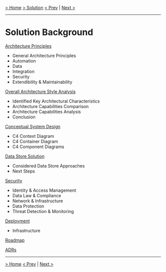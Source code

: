 [> Home](README.md)  [> Solution](README.md)
[< Prev]()  |  [Next >]()

---

# Solution Background

[Architecture Principles](2.1.ArchitecturePrinciples.md)

* General Architecture Principles
* Automation
* Data
* Integration
* Security
* Extendibility & Maintainability

[Overall Architecture Style Analysis](2.2.ArchitectureAnalysis.md)

- Identified Key Architectural Characteristics
- Architecture Capabilities Comparison
- Architecture Capabilities Analysis
- Conclusion

[Conceptual System Design](2.3.Conceptual.md)

- C4 Context Diagram
- C4 Container Diagram
- C4 Component Diagrams

[Data Store Solution](2.4.DataStore.md)

- Considered Data Store Approaches
- Next Steps

[Security](2.5.Security.md)

- Identity & Access Management
- Data Law & Compliance
- Network & Infrastructure
- Data Protection
- Threat Detection & Monitoring

[Deployment](2.6.Deployment.md)

* Infrastructure

[Roadmap](2.7.Roadmap.md)

[ADRs](../5.ADRs/README.md)

---

[> Home](../README.md)
[< Prev](../1.Problem/1.6.RAID.md)  |  [Next >](2.1.ArchitecturePrinciples.md)